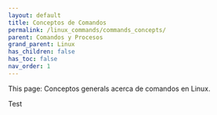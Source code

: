 ```yaml
---
layout: default
title: Conceptos de Comandos
permalink: /linux_commands/commands_concepts/
parent: Comandos y Procesos
grand_parent: Linux
has_children: false
has_toc: false
nav_order: 1
---
```


This page: Conceptos generals acerca de comandos en Linux.

Test